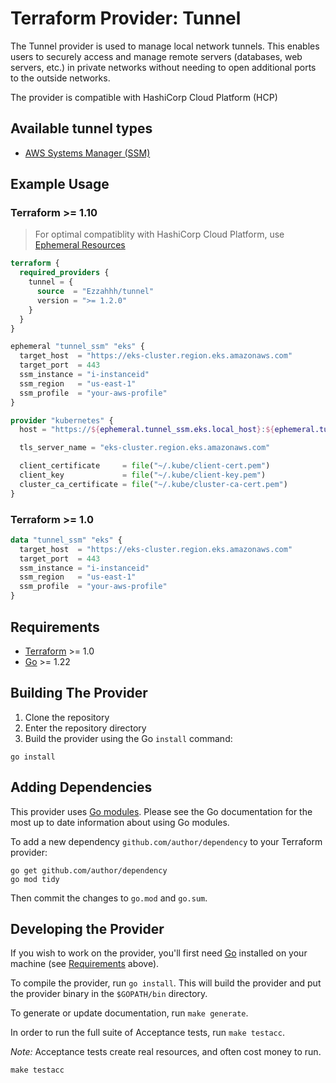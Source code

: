 # Terraform Provider: Tunnel

The Tunnel provider is used to manage local network tunnels. This enables users to
securely access and manage remote servers (databases, web servers, etc.) in private
networks without needing to open additional ports to the outside networks.

The provider is compatible with HashiCorp Cloud Platform (HCP)

## Available tunnel types

- [AWS Systems Manager (SSM)](https://docs.aws.amazon.com/systems-manager/latest/userguide/)

## Example Usage

### Terraform >= 1.10

> For optimal compatiblity with HashiCorp Cloud Platform, use [Ephemeral Resources](https://developer.hashicorp.com/terraform/language/resources/ephemeral)

```terraform
terraform {
  required_providers {
    tunnel = {
      source  = "Ezzahhh/tunnel"
      version = ">= 1.2.0"
    }
  }
}

ephemeral "tunnel_ssm" "eks" {
  target_host  = "https://eks-cluster.region.eks.amazonaws.com"
  target_port  = 443
  ssm_instance = "i-instanceid"
  ssm_region   = "us-east-1"
  ssm_profile  = "your-aws-profile"
}

provider "kubernetes" {
  host = "https://${ephemeral.tunnel_ssm.eks.local_host}:${ephemeral.tunnel_ssm.eks.local_port}"

  tls_server_name = "eks-cluster.region.eks.amazonaws.com"

  client_certificate     = file("~/.kube/client-cert.pem")
  client_key             = file("~/.kube/client-key.pem")
  cluster_ca_certificate = file("~/.kube/cluster-ca-cert.pem")
}
```

### Terraform >= 1.0

```terraform
data "tunnel_ssm" "eks" {
  target_host  = "https://eks-cluster.region.eks.amazonaws.com"
  target_port  = 443
  ssm_instance = "i-instanceid"
  ssm_region   = "us-east-1"
  ssm_profile  = "your-aws-profile"
}
```

## Requirements

- [Terraform](https://developer.hashicorp.com/terraform/downloads) >= 1.0
- [Go](https://golang.org/doc/install) >= 1.22

## Building The Provider

1. Clone the repository
1. Enter the repository directory
1. Build the provider using the Go `install` command:

```shell
go install
```

## Adding Dependencies

This provider uses [Go modules](https://github.com/golang/go/wiki/Modules).
Please see the Go documentation for the most up to date information about using Go modules.

To add a new dependency `github.com/author/dependency` to your Terraform provider:

```shell
go get github.com/author/dependency
go mod tidy
```

Then commit the changes to `go.mod` and `go.sum`.

## Developing the Provider

If you wish to work on the provider, you'll first need [Go](http://www.golang.org) installed on your machine (see [Requirements](#requirements) above).

To compile the provider, run `go install`. This will build the provider and put the provider binary in the `$GOPATH/bin` directory.

To generate or update documentation, run `make generate`.

In order to run the full suite of Acceptance tests, run `make testacc`.

_Note:_ Acceptance tests create real resources, and often cost money to run.

```shell
make testacc
```
